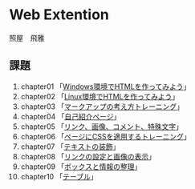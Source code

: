 # Web Extention
照屋　飛雅  

## 課題
1. chapter01 「[Windows環境でHTMLを作ってみよう](chapter01/ch01-firsthtml-win.html)」  
2. chapter02 「[Linux環境でHTMLを作ってみよう](chapter02/ch02-firsthtml-linux.html)」  
3. chapter03 「[マークアップの考え方トレーニング](chapter03/ch03-markuptag1.html)」  
4. chapter04 「[自己紹介ページ](chapter04/ch04-markuptag1.html)」  
5. chapter05 「[リンク、画像、コメント、特殊文字](chapter05/ch05-markuptag2.html)」  
6. chapter06 「[ページにCSSを適用するトレーニング](chapter06/index.html)」  
7. chapter07 「[テキストの装飾](chapter07/ch07-fontsytle.html)」  
8. chapter08 「[リンクの設定と画像の表示](chapter08/ch08-linking.html)」  
9. chapter09 「[ボックスと情報の整理](chapter09/ch09-boxcss.html)」  
10. chapter10 「[テーブル](chapter10/ch10-table.html)」  
